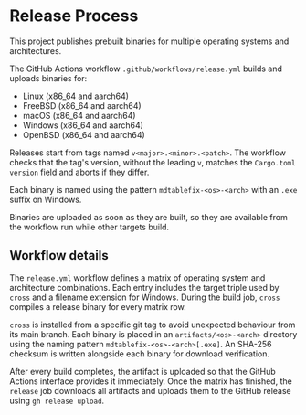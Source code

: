 # Release Process

This project publishes prebuilt binaries for multiple operating systems and
architectures.

The GitHub Actions workflow `.github/workflows/release.yml` builds and uploads
binaries for:

- Linux (x86_64 and aarch64)
- FreeBSD (x86_64 and aarch64)
- macOS (x86_64 and aarch64)
- Windows (x86_64 and aarch64)
- OpenBSD (x86_64 and aarch64)

Releases start from tags named `v<major>.<minor>.<patch>`. The workflow checks
that the tag's version, without the leading `v`, matches the `Cargo.toml`
`version` field and aborts if they differ.

Each binary is named using the pattern `mdtablefix-<os>-<arch>` with an `.exe`
suffix on Windows.

Binaries are uploaded as soon as they are built, so they are available from the
workflow run while other targets build.

## Workflow details

The `release.yml` workflow defines a matrix of operating system and
architecture combinations. Each entry includes the target triple used by
`cross` and a filename extension for Windows. During the build job, `cross`
compiles a release binary for every matrix row.

`cross` is installed from a specific git tag to avoid unexpected behaviour from
its main branch. Each binary is placed in an `artifacts/<os>-<arch>` directory
using the naming pattern `mdtablefix-<os>-<arch>[.exe]`. An SHA-256 checksum is
written alongside each binary for download verification.

After every build completes, the artifact is uploaded so that the GitHub
Actions interface provides it immediately. Once the matrix has finished, the
`release` job downloads all artifacts and uploads them to the GitHub release
using `gh release upload`.
